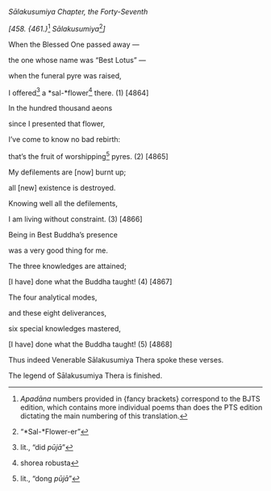*Sālakusumiya Chapter, the Forty-Seventh*

*\[458. {461.}*[^1] *Sālakusumiya*[^2]*\]*

When the Blessed One passed away —

the one whose name was “Best Lotus” —

when the funeral pyre was raised,

I offered[^3] a *sal-*flower[^4] there. (1) \[4864\]

In the hundred thousand aeons

since I presented that flower,

I’ve come to know no bad rebirth:

that’s the fruit of worshipping[^5] pyres. (2) \[4865\]

My defilements are \[now\] burnt up;

all \[new\] existence is destroyed.

Knowing well all the defilements,

I am living without constraint. (3) \[4866\]

Being in Best Buddha’s presence

was a very good thing for me.

The three knowledges are attained;

\[I have\] done what the Buddha taught! (4) \[4867\]

The four analytical modes,

and these eight deliverances,

six special knowledges mastered,

\[I have\] done what the Buddha taught! (5) \[4868\]

Thus indeed Venerable Sālakusumiya Thera spoke these verses.

The legend of Sālakusumiya Thera is finished.

[^1]: *Apadāna* numbers provided in {fancy brackets} correspond to the
    BJTS edition, which contains more individual poems than does the PTS
    edition dictating the main numbering of this translation.

[^2]: “*Sal-*Flower-er”

[^3]: lit., “did *pūjā*”

[^4]: shorea robusta

[^5]: lit., “dong *pūjā*”

